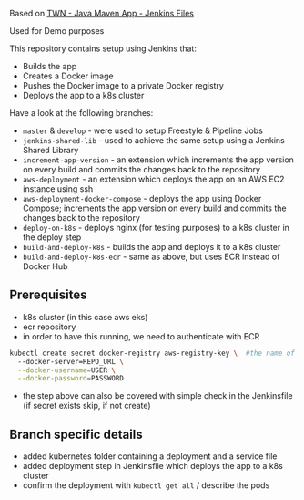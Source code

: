 Based on [TWN - Java Maven App - Jenkins Files](https://gitlab.com/twn-devops-bootcamp/latest/08-jenkins/java-maven-app)

Used for Demo purposes

This repository contains setup using Jenkins that:

- Builds the app
- Creates a Docker image
- Pushes the Docker image to a private Docker registry
- Deploys the app to a k8s cluster

Have a look at the following branches:

- `master` & `develop` - were used to setup Freestyle & Pipeline Jobs
- `jenkins-shared-lib` - used to achieve the same setup using a Jenkins Shared Library
- `increment-app-version` - an extension which increments the app version on every build and commits the changes back to the repository
- `aws-deployment` - an extension which deploys the app on an AWS EC2 instance using ssh
- `aws-deployment-docker-compose` - deploys the app using Docker Compose; increments the app version on every build and commits the changes back to the repository
- `deploy-on-k8s` - deploys nginx (for testing purposes) to a k8s cluster in the deploy step
- `build-and-deploy-k8s` - builds the app and deploys it to a k8s cluster
- `build-and-deploy-k8s-ecr` - same as above, but uses ECR instead of Docker Hub

## Prerequisites
- k8s cluster (in this case aws eks)
- ecr repository
- in order to have this running, we need to authenticate with ECR
```bash
kubectl create secret docker-registry aws-registry-key \  #the name of the secret can be anything, but needs to be referenced in the deployment file
  --docker-server=REPO_URL \
  --docker-username=USER \
  --docker-password=PASSWORD
```
- the step above can also be covered with simple check in the Jenkinsfile (if secret exists skip, if not create)

## Branch specific details
- added kubernetes folder containing a deployment and a service file
- added deployment step in Jenkinsfile which deploys the app to a k8s cluster
- confirm the deployment with `kubectl get all` / describe the pods
